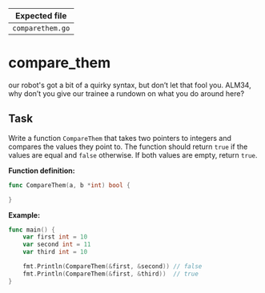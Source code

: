 | Expected file    |
| ---------------- |
| `comparethem.go` |

# compare_them

<p data-story-username="a-J-nx">our robot's got a bit of a quirky syntax, but don’t let that fool you. ALM34, why don’t you give our trainee a rundown on what you do around here?</p>

## Task

Write a function `CompareThem` that takes two pointers to integers and compares the values they point to. The function should return `true` if the values are equal and `false` otherwise. If both values ​​are empty, return `true`.

**Function definition:**

```go
func CompareThem(a, b *int) bool {

}
```

**Example:**

```go
func main() {
    var first int = 10
    var second int = 11
    var third int = 10

    fmt.Println(CompareThem(&first, &second)) // false
    fmt.Println(CompareThem(&first, &third))  // true
}
```
